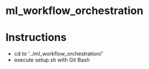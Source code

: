 # ml_workflow_orchestration

# Instructions
- cd to '../ml_workflow_orchestration/'
- execute setup.sh with Git Bash
